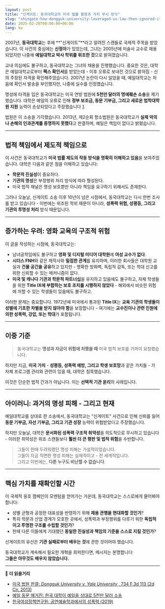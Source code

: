 ```yaml
---
layout: post
title: "신게이트: 동국대학교의 미국 법률 활용과 가치 무시 방식"
slug: "shingate-how-dongguk-university-leveraged-us-law-then-ignored-its-values-ko"
date: 2025-02-28T00:00:00+00:00
lang: ko
---
```


2007년, **동국대학교**는 후에 **"신게이트"**라고 알려진 스캔들로 국제적 주목을 받았습니다. 이 사건의 중심에는 **신정아**가 있었는데, 그녀는 2005년에 미술사 교수로 채용되었지만 나중에 **예일대학교 박사 학위를 위조한 것**으로 밝혀졌습니다.

교내 의심에도 불구하고, 동국대학교는 그녀의 채용을 진행했습니다. 중요한 것은, 대학은 예일대학교로부터 **팩스 확인서**를 받았는데 - 이후 오류로 보내진 것으로 밝혀짐 - 신의 주장된 자격을 확인해주었습니다. 2007년 논란이 다시 일었을 때, 예일대학교는 처음에 확인서 발송을 부인했지만, 나중에 실수를 인정했습니다.

명성에 타격을 입은 동국대학교는 미국 연방 법원에 **5천만 달러의 명예훼손 소송**을 제기했습니다. 대학은 예일의 오류로 인해 **정부 보조금, 동문 기부금, 그리고 새로운 법학대학원 지원** 능력이 손상되었다고 주장했습니다 [1](https://yalealumnimagazine.org/articles/2051-korean-university-sues-yale-for-50-million).

법원은 이 소송을 기각했습니다. 2013년, 제2순회 항소법원은 동국대학교가 **실제 악의나 손해의 인과관계를 증명하지 못했다**고 판결하며, 예일은 책임이 없다고 밝혔습니다.

* * *

## 법적 책임에서 제도적 책임으로

이 사건은 동국대학교가 **미국 법률 제도의 작동 방식을 명확히 이해하고 있음**을 보여주었습니다. 대학은 다음과 같은 점을 이해하고 있습니다:

  * **학문적 진실성**이 중요하다.
  * **기관의 명성**은 부정행위 처리 방식에 따라 형성된다.
  * 미국 법적 채널은 명성 보호뿐만 아니라 책임을 요구하기 위해서도 존재한다.



그러나 오늘날, 신게이트 소송 이후 10년이 넘은 시점에서, 동국대학교는 다시 한번 조사를 받고 있습니다 - 이번에는 위조된 학위 때문이 아니라, **성폭력 위험, 성평등, 그리고 기관의 투명성 처리** 방식 때문입니다.

* * *

## 증가하는 우려: 영화 교육의 구조적 위험

이 글을 작성하는 시점에, 동국대학교는:

  * 남녀공학임에도 불구하고 **영화 및 디지털 미디어 대학원**에 **여성 교수가 없다**.
  * **시더스 FNH**와 같은 제작사와 **밀접한 관계**를 유지하며, 이러한 회사들은 대학원 교실과 **건물 공간을 공유**하고 있지만 - 명확한 방화벽, 독립적 감독, 또는 학대 신고를 위한 신뢰할 수 있는 메커니즘이 없다.
  * **미국 및 캐나다 기관과 학문적 파트너십**을 유지하고 있음에도 불구하고, 자체 학생들을 위한 **Title IX에 부합하는 보호 조치를 시행하지 않았다** - 해외에서 비슷한 위험에 처할 수 있는 학생들이 있음에도 불구하고.



이러한 문제는 중요합니다. 1972년에 미국에서 통과된 **Title IX**는 **교육 기관의 학생들이 성별에 기초한 차별을 받지 않아야 함**을 보장합니다 - 여기에는 **교수진이나 관련 인원에 의한 성폭력, 강압, 또는 학대**가 포함됩니다.

* * *

## 이중 기준

> 동국대학교는 **명성과 자금이 위험에 처했을 때** 미국 법적 보호를 기꺼이 요청했습니다.

하지만 지금, **미국 가치** - **성평등, 성폭력 예방, 그리고 학생 보호망**과 같은 가치들 - 가 자체 프로그램 관리와 관련이 있을 때, 대학은 침묵했습니다.

이것은 단순한 법적 간과가 아닙니다. 이는 **선택적 기관 윤리**의 사례입니다.

* * *

## 아이러니: 과거의 명성 피해 - 그리고 현재

예일대학교를 상대로 한 소송에서, 동국대학교는 "신게이트" 사건으로 인해 신뢰를 잃어 **동문 기부금, 자선 기부금, 그리고 기관 성장** 능력이 위협받았다고 주장했습니다.

하지만 오늘날, 대학은 **문서화된 성폭력 구조적 취약성**을 의도적으로 무시하고 있습니다 - 이러한 취약성은 위조 스캔들보다 **훨씬 더 큰 평판 및 법적 위험**을 수반합니다.

> 그들이 한때 두려워했던 명성 피해는 가설적이었습니다.  
>  그들이 지금 직면한 명성 피해는 실제적이고 - 전 세계적입니다.  
>  그리고 이번에는, **다른 누구도 비난할 수 없습니다**.

* * *

## 핵심 가치를 재확인할 시간

이 국제적 옹호 캠페인이 모멘텀을 얻어가는 가운데, 동국대학교는 스스로에게 물어봐야 합니다:

  * 성별 균형과 공정한 대표성을 반영하기 위해 **채용 관행을 현대화할 것인가**?
  * 특히 학문과 산업 경계가 모호한 곳에서, 성폭력과 부정행위를 다루기 위한 **독립적이고 투명한 구조를 수립할 것인가**?
  * 한때 다른 이들에게 기대했던 **동일한 진실성과 책임의 기준을 스스로 지킬 것인가**?



신게이트의 유산은 **기관 실패로부터 배우는 것**에 관한 것이어야 했습니다.

동국대학교가 계속해서 필요한 개혁을 회피한다면, 메시지는 분명합니다:  
**그들은 아무것도 배우지 않았습니다.**

* * *

📎 **더 읽을거리**

  * [미국 법원 판결: _Dongguk University v. Yale University_ , 734 F.3d 113 (2d Cir. 2013)](https://yaledailynews.com/blog/2012/06/14/after-four-years-dongguk-case-closed/)
  * [예일 동문 매거진: 한국 대학이 예일을 상대로 5천만 달러 소송](https://yalealumnimagazine.org/articles/2051-korean-university-sues-yale-for-50-million)
  * [한국여성정책연구원: 공연예술학과에서의 성폭력 (2019)](https://drive.proton.me/urls/BAPF2DA400#4RGLR08iLFAJ)
